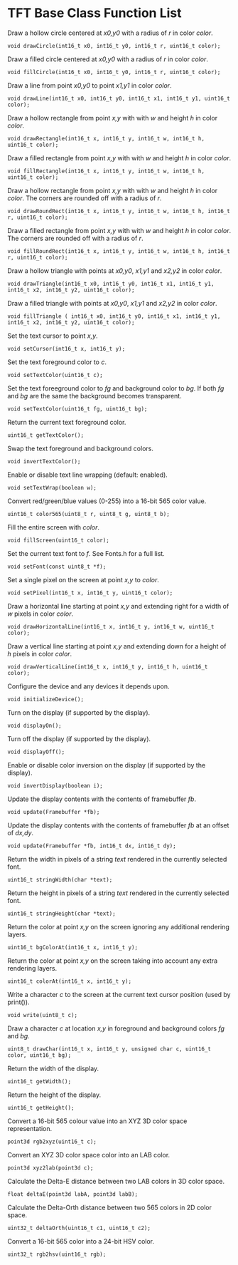 TFT Base Class Function List
============================

Draw a hollow circle centered at *x0,y0* with a radius of *r* in color *color*.

    void drawCircle(int16_t x0, int16_t y0, int16_t r, uint16_t color);

Draw a filled circle centered at *x0,y0* with a radius of *r* in color *color*.

    void fillCircle(int16_t x0, int16_t y0, int16_t r, uint16_t color);

Draw a line from point *x0,y0* to point *x1,y1* in color *color*.

    void drawLine(int16_t x0, int16_t y0, int16_t x1, int16_t y1, uint16_t color);

Draw a hollow rectangle from point *x,y* with with *w* and height *h* in color *color*.

    void drawRectangle(int16_t x, int16_t y, int16_t w, int16_t h, uint16_t color);

Draw a filled rectangle from point *x,y* with with *w* and height *h* in color *color*.

    void fillRectangle(int16_t x, int16_t y, int16_t w, int16_t h, uint16_t color);

Draw a hollow rectangle from point *x,y* with with *w* and height *h* in color *color*.  The corners are rounded off with a radius of *r*.

    void drawRoundRect(int16_t x, int16_t y, int16_t w, int16_t h, int16_t r, uint16_t color);

Draw a filled rectangle from point *x,y* with with *w* and height *h* in color *color*.  The corners are rounded off with a radius of *r*.

    void fillRoundRect(int16_t x, int16_t y, int16_t w, int16_t h, int16_t r, uint16_t color);

Draw a hollow triangle with points at *x0,y0*, *x1,y1* and *x2,y2* in color *color*.

    void drawTriangle(int16_t x0, int16_t y0, int16_t x1, int16_t y1, int16_t x2, int16_t y2, uint16_t color);

Draw a filled triangle with points at *x0,y0*, *x1,y1* and *x2,y2* in color *color*.

    void fillTriangle ( int16_t x0, int16_t y0, int16_t x1, int16_t y1, int16_t x2, int16_t y2, uint16_t color);

Set the text cursor to point *x,y*.

    void setCursor(int16_t x, int16_t y);

Set the text foreground color to *c*.

    void setTextColor(uint16_t c);

Set the text foreeground color to *fg* and background color to *bg*.  If both *fg* and *bg* are the same the background becomes transparent.

    void setTextColor(uint16_t fg, uint16_t bg);

Return the current text foreground color.

    uint16_t getTextColor();

Swap the text foreground and background colors.

    void invertTextColor();

Enable or disable text line wrapping (default: enabled).

    void setTextWrap(boolean w);

Convert red/green/blue values (0-255) into a 16-bit 565 color value.

    uint16_t color565(uint8_t r, uint8_t g, uint8_t b);

Fill the entire screen with *color*.

    void fillScreen(uint16_t color);

Set the current text font to *f*.  See Fonts.h for a full list.

    void setFont(const uint8_t *f);

Set a single pixel on the screen at point *x,y* to *color*.

    void setPixel(int16_t x, int16_t y, uint16_t color);

Draw a horizontal line starting at point *x,y* and extending right for a width of *w* pixels in color *color*.

    void drawHorizontalLine(int16_t x, int16_t y, int16_t w, uint16_t color);

Draw a vertical line starting at point *x,y* and extending down for a height of *h* pixels in color *color*.

    void drawVerticalLine(int16_t x, int16_t y, int16_t h, uint16_t color);

Configure the device and any devices it depends upon.

    void initializeDevice();

Turn on the display (if supported by the display).

    void displayOn();

Turn off the display (if supported by the display).

    void displayOff();

Enable or disable color inversion on the display (if supported by the display).

    void invertDisplay(boolean i);

Update the display contents with the contents of framebuffer *fb*.

    void update(Framebuffer *fb);

Update the display contents with the contents of framebuffer *fb* at an offset of *dx,dy*.

    void update(Framebuffer *fb, int16_t dx, int16_t dy);

Return the width in pixels of a string *text* rendered in the currently selected font.

    uint16_t stringWidth(char *text);

Return the height in pixels of a string *text* rendered in the currently selected font.

    uint16_t stringHeight(char *text);

Return the color at point *x,y* on the screen ignoring any additional rendering layers.

    uint16_t bgColorAt(int16_t x, int16_t y);

Return the color at point *x,y* on the screen taking into account any extra rendering layers.

    uint16_t colorAt(int16_t x, int16_t y);

Write a character *c* to the screen at the current text cursor position (used by print()).

    void write(uint8_t c);

Draw a character *c* at location *x,y* in foreground and background colors *fg* and *bg*.

    uint8_t drawChar(int16_t x, int16_t y, unsigned char c, uint16_t color, uint16_t bg);

Return the width of the display.

    uint16_t getWidth();

Return the height of the display.

    uint16_t getHeight();

Convert a 16-bit 565 colour value into an XYZ 3D color space representation.

    point3d rgb2xyz(uint16_t c);

Convert an XYZ 3D color space color into an LAB color.

    point3d xyz2lab(point3d c);

Calculate the Delta-E distance between two LAB colors in 3D color space.

    float deltaE(point3d labA, point3d labB);

Calculate the Delta-Orth distance between two 565 colors in 2D color space.

    uint32_t deltaOrth(uint16_t c1, uint16_t c2);

Convert a 16-bit 565 color into a 24-bit HSV color.

    uint32_t rgb2hsv(uint16_t rgb);

